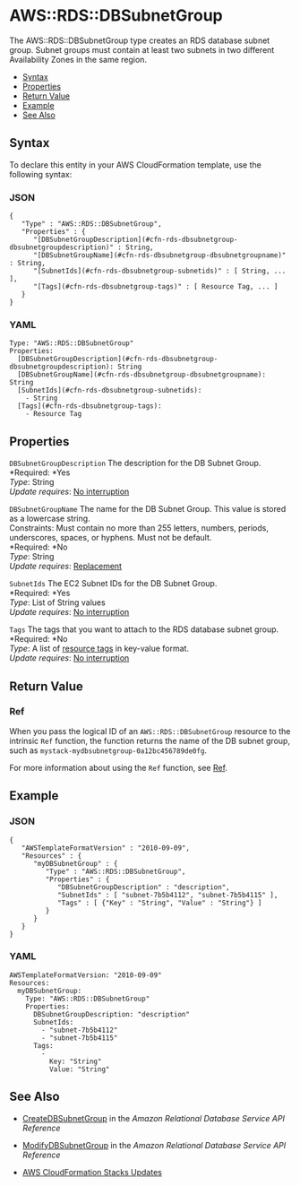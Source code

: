 # AWS::RDS::DBSubnetGroup<a name="aws-resource-rds-dbsubnet-group"></a>

The AWS::RDS::DBSubnetGroup type creates an RDS database subnet group\. Subnet groups must contain at least two subnets in two different Availability Zones in the same region\.


+ [Syntax](#aws-resource-rds-dbsubnetgroup-syntax)
+ [Properties](#aws-resource-rds-dbsubnet-group-prop)
+ [Return Value](#aws-resource-rds-dbsubnet-group-return-value)
+ [Example](#aws-resource-rds-dbsubnet-group-example)
+ [See Also](#aws-resource-rds-dbsubnet-group-see-also)

## Syntax<a name="aws-resource-rds-dbsubnetgroup-syntax"></a>

To declare this entity in your AWS CloudFormation template, use the following syntax:

### JSON<a name="aws-resource-rds-dbsubnetgroup-syntax.json"></a>

```
{
   "Type" : "AWS::RDS::DBSubnetGroup",
   "Properties" : {
      "[DBSubnetGroupDescription](#cfn-rds-dbsubnetgroup-dbsubnetgroupdescription)" : String,
      "[DBSubnetGroupName](#cfn-rds-dbsubnetgroup-dbsubnetgroupname)" : String,
      "[SubnetIds](#cfn-rds-dbsubnetgroup-subnetids)" : [ String, ... ],
      "[Tags](#cfn-rds-dbsubnetgroup-tags)" : [ Resource Tag, ... ]
   }
}
```

### YAML<a name="aws-resource-rds-dbsubnetgroup-syntax.yaml"></a>

```
Type: "AWS::RDS::DBSubnetGroup"
Properties: 
  [DBSubnetGroupDescription](#cfn-rds-dbsubnetgroup-dbsubnetgroupdescription): String
  [DBSubnetGroupName](#cfn-rds-dbsubnetgroup-dbsubnetgroupname): String
  [SubnetIds](#cfn-rds-dbsubnetgroup-subnetids):
    - String
  [Tags](#cfn-rds-dbsubnetgroup-tags):
    - Resource Tag
```

## Properties<a name="aws-resource-rds-dbsubnet-group-prop"></a>

`DBSubnetGroupDescription`  <a name="cfn-rds-dbsubnetgroup-dbsubnetgroupdescription"></a>
The description for the DB Subnet Group\.  
*Required: *Yes  
*Type*: String  
*Update requires*: [No interruption](using-cfn-updating-stacks-update-behaviors.md#update-no-interrupt)

`DBSubnetGroupName`  <a name="cfn-rds-dbsubnetgroup-dbsubnetgroupname"></a>
The name for the DB Subnet Group\. This value is stored as a lowercase string\.  
Constraints: Must contain no more than 255 letters, numbers, periods, underscores, spaces, or hyphens\. Must not be default\.   
*Required: *No  
*Type*: String  
*Update requires*: [Replacement](using-cfn-updating-stacks-update-behaviors.md#update-replacement)

`SubnetIds`  <a name="cfn-rds-dbsubnetgroup-subnetids"></a>
The EC2 Subnet IDs for the DB Subnet Group\.  
*Required: *Yes  
*Type*: List of String values  
*Update requires*: [No interruption](using-cfn-updating-stacks-update-behaviors.md#update-no-interrupt)

`Tags`  <a name="cfn-rds-dbsubnetgroup-tags"></a>
The tags that you want to attach to the RDS database subnet group\.  
*Required: *No  
*Type*: A list of [resource tags](aws-properties-resource-tags.md) in key\-value format\.  
*Update requires*: [No interruption](using-cfn-updating-stacks-update-behaviors.md#update-no-interrupt)

## Return Value<a name="aws-resource-rds-dbsubnet-group-return-value"></a>

### Ref<a name="aws-resource-rds-dbsubnet-group-return-value-ref"></a>

When you pass the logical ID of an `AWS::RDS::DBSubnetGroup` resource to the intrinsic `Ref` function, the function returns the name of the DB subnet group, such as `mystack-mydbsubnetgroup-0a12bc456789de0fg`\.

For more information about using the `Ref` function, see [Ref](intrinsic-function-reference-ref.md)\.

## Example<a name="aws-resource-rds-dbsubnet-group-example"></a>

### JSON<a name="aws-resource-rds-dbsubnetgroup-example.json"></a>

```
{
   "AWSTemplateFormatVersion" : "2010-09-09",
   "Resources" : {
      "myDBSubnetGroup" : {
         "Type" : "AWS::RDS::DBSubnetGroup",
         "Properties" : {
            "DBSubnetGroupDescription" : "description",
            "SubnetIds" : [ "subnet-7b5b4112", "subnet-7b5b4115" ],
            "Tags" : [ {"Key" : "String", "Value" : "String"} ]
         }
      }
   }
}
```

### YAML<a name="aws-resource-rds-dbsubnetgroup-example.yaml"></a>

```
AWSTemplateFormatVersion: "2010-09-09"
Resources: 
  myDBSubnetGroup: 
    Type: "AWS::RDS::DBSubnetGroup"
    Properties: 
      DBSubnetGroupDescription: "description"
      SubnetIds: 
        - "subnet-7b5b4112"
        - "subnet-7b5b4115"
      Tags: 
        - 
          Key: "String"
          Value: "String"
```

## See Also<a name="aws-resource-rds-dbsubnet-group-see-also"></a>

+ [CreateDBSubnetGroup](http://docs.aws.amazon.com/AmazonRDS/latest/APIReference/API_CreateDBSubnetGroup.html) in the *Amazon Relational Database Service API Reference*

+ [ModifyDBSubnetGroup](http://docs.aws.amazon.com/AmazonRDS/latest/APIReference/API_ModifyDBSubnetGroup.html) in the *Amazon Relational Database Service API Reference*

+ [AWS CloudFormation Stacks Updates](using-cfn-updating-stacks.md)